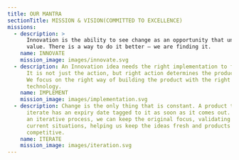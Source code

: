 ```yaml
---
title: OUR MANTRA
sectionTitle: MISSION & VISION(COMMITTED TO EXCELLENCE)
missions:
  - description: >
      Innovation is the ability to see change as an opportunity that unlocks new
      value. There is a way to do it better – we are finding it.
    name: INNOVATE
    mission_image: images/innovate.svg
  - description: An Innovation idea needs the right implementation to find success.
      It is not just the action, but right action determines the product fate.
      We focus on the right way of building the product with the right
      technology.
    name: IMPLEMENT
    mission_image: images/implementation.svg
  - description: Change is the only thing that is constant. A product that does not
      iterate has an expiry date tagged to it as soon as it comes out. Through
      an iterative process, we can keep the original focus, validating for
      current situations, helping us keep the ideas fresh and products
      competitive.
    name: ITERATE
    mission_image: images/iteration.svg
---
```

 
